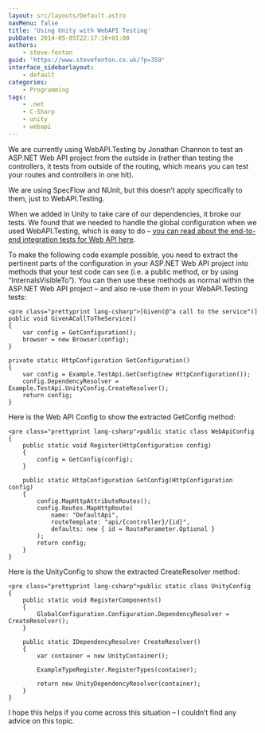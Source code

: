 ```yaml
---
layout: src/layouts/Default.astro
navMenu: false
title: 'Using Unity with WebAPI Testing'
pubDate: 2014-05-05T22:17:16+01:00
authors:
    - steve-fenton
guid: 'https://www.stevefenton.co.uk/?p=359'
interface_sidebarlayout:
    - default
categories:
    - Programming
tags:
    - .net
    - C-Sharp
    - unity
    - webapi
---
```


We are currently using WebAPI.Testing by Jonathan Channon to test an ASP.NET Web API project from the outside in (rather than testing the controllers, it tests from outside of the routing, which means you can test your routes and controllers in one hit).

We are using SpecFlow and NUnit, but this doesn’t apply specifically to them, just to WebAPI.Testing.

When we added in Unity to take care of our dependencies, it broke our tests. We found that we needed to handle the global configuration when we used WebAPI.Testing, which is easy to do – [you can read about the end-to-end integration tests for Web API here](http://martinmilsom.com/2014/04/29/end-to-end-integration-tests-for-web-api/).

To make the following code example possible, you need to extract the pertinent parts of the configuration in your ASP.NET Web API project into methods that your test code can see (i.e. a public method, or by using “InternalsVisibleTo”). You can then use these methods as normal within the ASP.NET Web API project – and also re-use them in your WebAPI.Testing tests:

```
<pre class="prettyprint lang-csharp">[Given(@"a call to the service")]
public void GivenACallToTheService()
{
    var config = GetConfiguration();
    browser = new Browser(config);
}

private static HttpConfiguration GetConfiguration()
{
    var config = Example.TestApi.GetConfig(new HttpConfiguration());
    config.DependencyResolver = Example.TestApi.UnityConfig.CreateResolver();
    return config;
}
```
Here is the Web API Config to show the extracted GetConfig method:

```
<pre class="prettyprint lang-csharp">public static class WebApiConfig
{
    public static void Register(HttpConfiguration config)
    {
        config = GetConfig(config);
    }

    public static HttpConfiguration GetConfig(HttpConfiguration config)
    {
        config.MapHttpAttributeRoutes();
        config.Routes.MapHttpRoute(
            name: "DefaultApi",
            routeTemplate: "api/{controller}/{id}",
            defaults: new { id = RouteParameter.Optional }
        );
        return config;
    }
}
```
Here is the UnityConfig to show the extracted CreateResolver method:

```
<pre class="prettyprint lang-csharp">public static class UnityConfig
{
    public static void RegisterComponents()
    {
        GlobalConfiguration.Configuration.DependencyResolver = CreateResolver();
    }

    public static IDependencyResolver CreateResolver()
    {
        var container = new UnityContainer();

        ExampleTypeRegister.RegisterTypes(container);

        return new UnityDependencyResolver(container);
    }
}
```
I hope this helps if you come across this situation – I couldn’t find any advice on this topic.